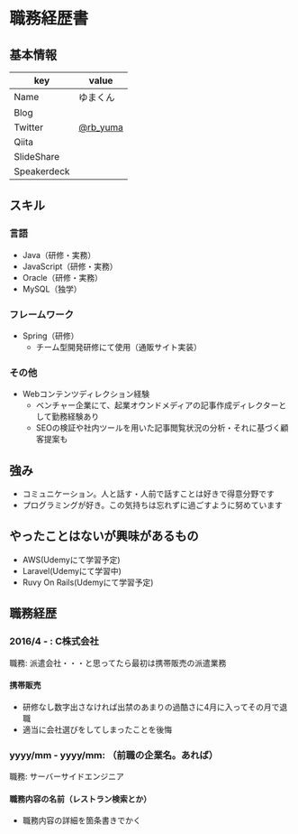 # 職務経歴書

## 基本情報

|key|value|
|---|-----|
|Name|ゆまくん|
|Blog|[]()|
|Twitter|[@rb_yuma](https://twitter.com/rb_yuma)|
|Qiita|[]()|
|SlideShare|[]()|
|Speakerdeck|[]()|

## スキル

### 言語

- Java（研修・実務）
- JavaScript（研修・実務）
- Oracle（研修・実務）
- MySQL（独学）

### フレームワーク

- Spring（研修）
  - チーム型開発研修にて使用（通販サイト実装）

### その他

- Webコンテンツディレクション経験
  - ベンチャー企業にて、起業オウンドメディアの記事作成ディレクターとして勤務経験あり
  - SEOの検証や社内ツールを用いた記事閲覧状況の分析・それに基づく顧客提案も


## 強み
- コミュニケーション。人と話す・人前で話すことは好きで得意分野です
- プログラミングが好き。この気持ちは忘れずに過ごすように努めています

## やったことはないが興味があるもの
- AWS(Udemyにて学習予定)
- Laravel(Udemyにて学習中)
- Ruvy On Rails(Udemyにて学習予定)

## 職務経歴

### 2016/4 - : C株式会社

職務: 派遣会社・・・と思ってたら最初は携帯販売の派遣業務

#### 携帯販売

- 研修なし数字出さなければ出禁のあまりの過酷さに4月に入ってその月で退職
- 適当に会社選びをしてしまったことを後悔

### yyyy/mm - yyyy/mm: （前職の企業名。あれば）

職務: サーバーサイドエンジニア

#### 職務内容の名前（レストラン検索とか）

- 職務内容の詳細を箇条書きでかく
